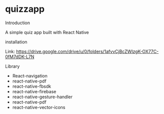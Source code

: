 # quizzapp
Introduction

A simple quiz app built with React Native

installation

Link: https://drive.google.com/drive/u/0/folders/1afvvCjBcZWIzgK-OX77C-0fM7dDK-L7N

Library

-	React-navigation
-	react-native-pdf
-	react-native-fbsdk
-	react-native-firebase
-	react-native-gesture-handler
-	react-native-pdf
-	react-native-vector-icons
